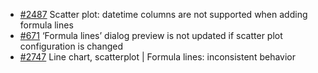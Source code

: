 
* [#2487](https://github.com/datagrok-ai/public/issues/2487) Scatter plot: datetime columns are not supported when adding formula lines
* [#671](https://github.com/datagrok-ai/public/issues/671) ‘Formula lines’ dialog preview is not updated if scatter plot configuration is changed
* [#2747](https://github.com/datagrok-ai/public/issues/2747) Line chart, scatterplot | Formula lines: inconsistent behavior
